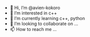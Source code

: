 - 👋 Hi, I’m @avien-kokoro
- 👀 I’m interested in c++
- 🌱 I’m currently learning c++, python
- 💞️ I’m looking to collaborate on ...
- 📫 How to reach me ...

<!---
avien-kokoro/avien-kokoro is a ✨ special ✨ repository because its `README.md` (this file) appears on your GitHub profile.
You can click the Preview link to take a look at your changes.
--->
